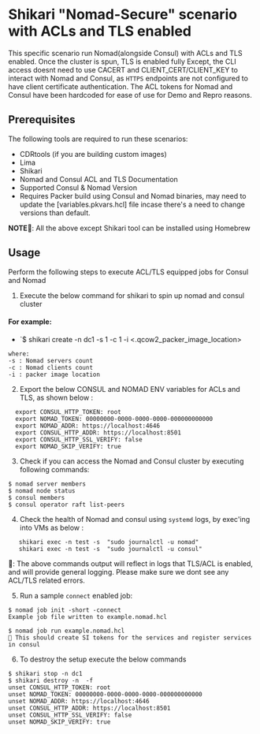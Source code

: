 # Shikari "Nomad-Secure" scenario with ACLs and TLS enabled
This specific scenario run Nomad(alongside Consul) with ACLs and TLS enabled.
Once the cluster is spun, TLS is enabled fully Except, the CLI access doesnt need to use CACERT and CLIENT_CERT/CLIENT_KEY to interact with Nomad and Consul, as `HTTPS` endpoints are not configured to have client certificate authentication. The ACL tokens for Nomad and Consul have been hardcoded for ease of use for Demo and Repro reasons.

## Prerequisites
The following tools are required to run these scenarios:

- CDRtools (if you are building custom images)
- Lima
- Shikari
- Nomad and Consul ACL and TLS Documentation
- Supported Consul & Nomad Version
- Requires Packer build using Consul and Nomad binaries, may need to update the [variables.pkvars.hcl] file incase there's a need to change versions than default.

**NOTE**📝: All the above except Shikari tool can be installed using Homebrew

## Usage
Perform the following steps to execute ACL/TLS equipped jobs for Consul and Nomad
1. Execute the below command for shikari to spin up nomad and consul cluster

#### For example:  
- `$ shikari create -n dc1 -s 1 -c 1 -i <.qcow2_packer_image_location>
```
where: 
-s : Nomad servers count
-c : Nomad clients count
-i : packer image location
```

2. Export the below CONSUL and NOMAD ENV variables for ACLs and TLS, as shown below :
```
  export CONSUL_HTTP_TOKEN: root
  export NOMAD_TOKEN: 00000000-0000-0000-0000-000000000000
  export NOMAD_ADDR: https://localhost:4646
  export CONSUL_HTTP_ADDR: https://localhost:8501
  export CONSUL_HTTP_SSL_VERIFY: false
  export NOMAD_SKIP_VERIFY: true
```
  
3. Check if you can access the Nomad and Consul cluster by executing following commands:
```
$ nomad server members
$ nomad node status
$ consul members
$ consul operator raft list-peers
```

4. Check the health of Nomad and consul using `systemd` logs, by exec'ing into VMs as below :
```
   shikari exec -n test -s  "sudo journalctl -u nomad"
   shikari exec -n test -s  "sudo journalctl -u consul"
```
📝: The above commands output will reflect in logs that TLS/ACL is enabled, and will provide general logging. Please make sure we dont see any ACL/TLS related errors.

5. Run a sample `connect` enabled job:
```
$ nomad job init -short -connect
Example job file written to example.nomad.hcl

$ nomad job run example.nomad.hcl
📝 This should create SI tokens for the services and register services in consul
```
6. To destroy the setup execute the below commands
```
$ shikari stop -n dc1
$ shikari destroy -n  -f
unset CONSUL_HTTP_TOKEN: root
unset NOMAD_TOKEN: 00000000-0000-0000-0000-000000000000
unset NOMAD_ADDR: https://localhost:4646
unset CONSUL_HTTP_ADDR: https://localhost:8501
unset CONSUL_HTTP_SSL_VERIFY: false
unset NOMAD_SKIP_VERIFY: true
```
